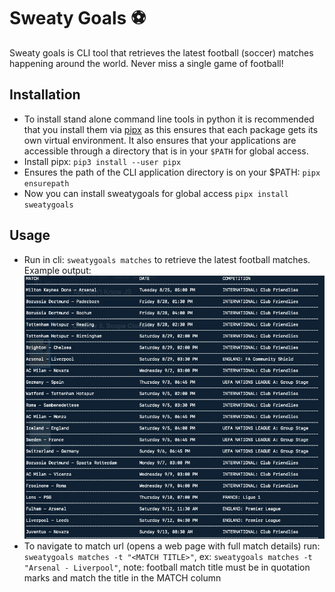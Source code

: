 # Sweaty Goals ⚽

Sweaty goals is CLI tool that retrieves the latest football (soccer) matches happening around the world. Never miss a 
single game of football!

## Installation
- To install stand alone command line tools in python it is recommended that you install them via 
[pipx](https://packaging.python.org/guides/installing-stand-alone-command-line-tools/) as this ensures
that each package gets its own virtual environment. It also ensures that your applications are accessible through a directory 
that is in your `$PATH` for global access.  
- Install pipx: `pip3 install --user pipx`
- Ensures the path of the CLI application directory is on your $PATH: `pipx ensurepath`
- Now you can install sweatygoals for global access `pipx install sweatygoals`

## Usage
- Run in cli: `sweatygoals matches` to retrieve the latest football matches. Example output:
![Football matches result](https://raw.githubusercontent.com/AndresXI/sweaty-goals/master/matches.png)
- To navigate to match url (opens a web page with full match details) run: `sweatygoals matches -t "<MATCH TITLE>"`, ex: 
`sweatygoals matches -t "Arsenal - Liverpool"`, note: football match title must be in quotation marks and match the 
title in the MATCH column
 